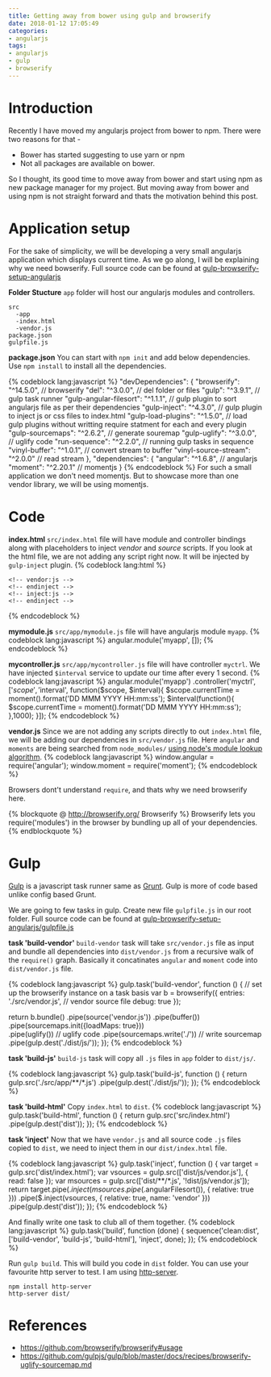 ```yaml
---
title: Getting away from bower using gulp and browserify
date: 2018-01-12 17:05:49
categories:
- angularjs
tags:
- angularjs
- gulp
- browserify
---
```

# Introduction

Recently I have moved my angularjs project from bower to npm. There were two reasons for that -
* Bower has started suggesting to use yarn or npm
* Not all packages are available on bower.

So I thought, its good time to move away from bower and start using npm as new package manager for my project. But moving away from bower and using npm is not straight forward and thats the motivation behind this post.

# Application setup

For the sake of simplicity, we will be developing a very small angularjs application which displays current time. As we go along, I will be explaining why we need bowserify.
Full source code can be found at [gulp-browserify-setup-angularjs](https://github.com/agabhane/gulp-browserify-setup-angularjs)

**Folder Stucture**
`app` folder will host our angularjs modules and controllers.
```
src
  -app
  -index.html
  -vendor.js
package.json
gulpfile.js
```

**package.json**
You can start with `npm init` and add below dependencies.
Use `npm install` to install all the dependencies.

{% codeblock lang:javascript %}
"devDependencies": {
  "browserify": "^14.5.0",             // browserify
  "del": "^3.0.0",                     // del folder or files
  "gulp": "^3.9.1",                    // gulp task runner
  "gulp-angular-filesort": "^1.1.1",   // gulp plugin to sort angularjs file as per their dependencies 
  "gulp-inject": "^4.3.0",             // gulp plugin to inject js or css files to index.html
  "gulp-load-plugins": "^1.5.0",       // load gulp plugins without writting require statment for each and every plugin
  "gulp-sourcemaps": "^2.6.2",         // generate souremap
  "gulp-uglify": "^3.0.0",             // uglify code
  "run-sequence": "^2.2.0",            // running gulp tasks in sequence
  "vinyl-buffer": "^1.0.1",            // convert stream to buffer
  "vinyl-source-stream": "^2.0.0"      // read stream
},
"dependencies": {
  "angular": "^1.6.8",                 // angularjs
  "moment": "^2.20.1"                  // momentjs
}
{% endcodeblock %}
For such a small application we don't need momentjs. But to showcase more than one vendor library, we will be using momentjs.

# Code

**index.html**
`src/index.html` file will have module and controller bindings along with placeholders to inject *vendor* and *source* scripts.
If you look at the html file, we are not adding any script right now. It will be injected by `gulp-inject` plugin.
{% codeblock lang:html %}
<html>
  <head>
    <title>Getting away from bower using gulp and browserify</title>
  </head>
  <body>
    <div ng-app="myapp" ng-controller="myctrl">
      <div style="text-align:center; font-size:30px;" ng-bind="currentTime"></div>
    </div>

    <!-- vendor:js -->
    <!-- endinject -->
    <!-- inject:js -->
    <!-- endinject -->
  </body>
</html>
{% endcodeblock %}

**mymodule.js**
`src/app/mymodule.js` file will have angularjs module `myapp`.
{% codeblock lang:javascript %}
angular.module('myapp', []);
{% endcodeblock %}

**mycontroller.js**
`src/app/mycontroller.js` file will have controller `myctrl`.
We have injected `$interval` service to update our time after every 1 second.
{% codeblock lang:javascript %}
angular.module('myapp')
.controller('myctrl', ['$scope', '$interval', function($scope, $interval){
  $scope.currentTime = moment().format('DD MMM YYYY HH:mm:ss');
  $interval(function(){
    $scope.currentTime = moment().format('DD MMM YYYY HH:mm:ss');
  },1000);
}]);
{% endcodeblock %}

**vendor.js**
Since we are not adding any scripts directly to out `index.html` file, we will be adding our dependencies in `src/vendor.js` file.
Here `angular` and `moments` are being searched from `node_modules/` [using node's module lookup algorithm](https://github.com/browserify/resolve).
{% codeblock lang:javascript %}
window.angular = require('angular');
window.moment = require('moment');
{% endcodeblock %}

Browsers dont't understand `require`, and thats why we need browserify here.

{% blockquote @ http://browserify.org/ Browserify %}
Browserify lets you require('modules') in the browser by bundling up all of your dependencies.
{% endblockquote %}

# Gulp
[Gulp](https://gulpjs.com/) is a javascript task runner same as [Grunt](https://gruntjs.com/).
Gulp is more of code based unlike config based Grunt.

We are going to few tasks in gulp. Create new file `gulpfile.js` in our root folder.
Full source code can be found at [gulp-browserify-setup-angularjs/gulpfile.js](https://github.com/agabhane/gulp-browserify-setup-angularjs/blob/master/gulpfile.js)

**task 'build-vendor'**
`build-vendor` task will take `src/vendor.js` file as input and bundle all dependencies into `dist/vendor.js` from a recursive walk of the `require()` graph.
Basically it concatinates `angular` and `moment` code into `dist/vendor.js` file.

{% codeblock lang:javascript %}
gulp.task('build-vendor', function () {
  // set up the browserify instance on a task basis
  var b = browserify({
    entries: './src/vendor.js',                   // vendor source file
    debug: true
  });

  return b.bundle()
    .pipe(source('vendor.js'))
    .pipe(buffer())
    .pipe(sourcemaps.init({loadMaps: true}))      
        .pipe(uglify())                           // uglify code 
    .pipe(sourcemaps.write('./'))                 // write sourcemap
    .pipe(gulp.dest('./dist/js/'));
});
{% endcodeblock %}

**task 'build-js'**
`build-js` task will copy all `.js` files in `app` folder to `dist/js/`.

{% codeblock lang:javascript %}
gulp.task('build-js', function () {
  return gulp.src('./src/app/**/*.js')
    .pipe(gulp.dest('./dist/js/'));
});
{% endcodeblock %}

**task 'build-html'**
Copy `index.html` to `dist`.
{% codeblock lang:javascript %}
gulp.task('build-html', function () {
  return gulp.src('src/index.html')
    .pipe(gulp.dest('dist'));
});
{% endcodeblock %}

**task 'inject'**
Now that we have `vendor.js` and all source code `.js` files copied to `dist`, we need to inject them in our `dist/index.html` file.

{% codeblock lang:javascript %}
gulp.task('inject', function () {
  var target = gulp.src('dist/index.html');
  var vsources = gulp.src(['dist/js/vendor.js'], { read: false });
  var msources = gulp.src(['dist/**/*.js', '!dist/js/vendor.js']);
  return target.pipe($.inject(msources.pipe($.angularFilesort()), { relative: true }))
    .pipe($.inject(vsources, { relative: true, name: 'vendor' }))
    .pipe(gulp.dest('dist'));
});
{% endcodeblock %}

And finally write one task to club all of them together.
{% codeblock lang:javascript %}
gulp.task('build', function (done) {
  sequence('clean:dist', ['build-vendor', 'build-js', 'build-html'], 'inject', done);
});
{% endcodeblock %}

Run `gulp build`.
This will build you code in `dist` folder.
You can use your favourite http server to test. I am using [http-server](https://www.npmjs.com/package/http-server).
```
npm install http-server
http-server dist/
```

# References
* https://github.com/browserify/browserify#usage
* https://github.com/gulpjs/gulp/blob/master/docs/recipes/browserify-uglify-sourcemap.md
